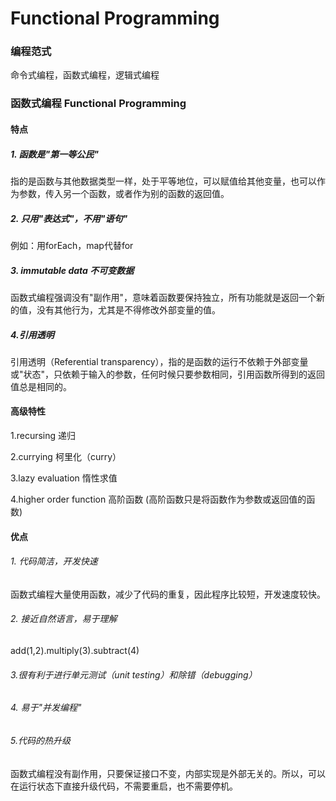 # Functional Programming

### 编程范式
命令式编程，函数式编程，逻辑式编程


### 函数式编程 Functional Programming

#### 特点

##### 1. 函数是"第一等公民"
指的是函数与其他数据类型一样，处于平等地位，可以赋值给其他变量，也可以作为参数，传入另一个函数，或者作为别的函数的返回值。

##### 2. 只用"表达式"，不用"语句"
例如：用forEach，map代替for

##### 3. immutable data 不可变数据
函数式编程强调没有"副作用"，意味着函数要保持独立，所有功能就是返回一个新的值，没有其他行为，尤其是不得修改外部变量的值。

##### 4.引用透明
引用透明（Referential transparency），指的是函数的运行不依赖于外部变量或"状态"，只依赖于输入的参数，任何时候只要参数相同，引用函数所得到的返回值总是相同的。

#### 高级特性
1.recursing 递归

2.currying 柯里化（curry）

3.lazy evaluation 惰性求值

4.higher order function 高阶函数 (高阶函数只是将函数作为参数或返回值的函数)

#### 优点
###### 1. 代码简洁，开发快速
函数式编程大量使用函数，减少了代码的重复，因此程序比较短，开发速度较快。

###### 2. 接近自然语言，易于理解
add(1,2).multiply(3).subtract(4)

###### 3.很有利于进行单元测试（unit testing）和除错（debugging）

###### 4. 易于"并发编程"

###### 5.代码的热升级
函数式编程没有副作用，只要保证接口不变，内部实现是外部无关的。所以，可以在运行状态下直接升级代码，不需要重启，也不需要停机。
